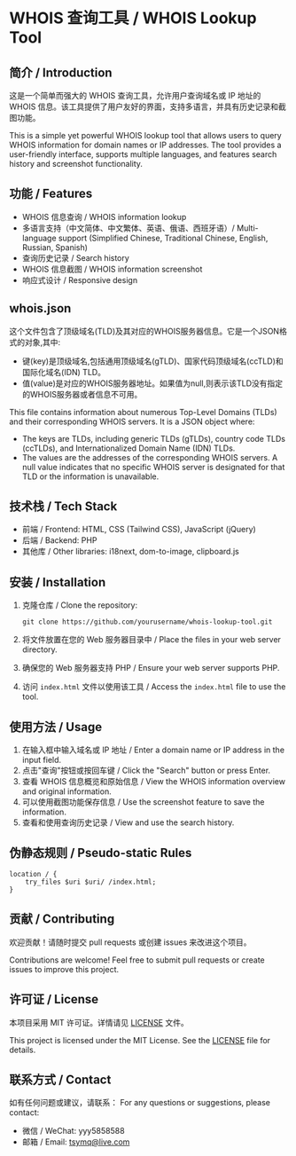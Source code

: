 # WHOIS 查询工具 / WHOIS Lookup Tool

## 简介 / Introduction

这是一个简单而强大的 WHOIS 查询工具，允许用户查询域名或 IP 地址的 WHOIS 信息。该工具提供了用户友好的界面，支持多语言，并具有历史记录和截图功能。

This is a simple yet powerful WHOIS lookup tool that allows users to query WHOIS information for domain names or IP addresses. The tool provides a user-friendly interface, supports multiple languages, and features search history and screenshot functionality.

## 功能 / Features

- WHOIS 信息查询 / WHOIS information lookup
- 多语言支持（中文简体、中文繁体、英语、俄语、西班牙语）/ Multi-language support (Simplified Chinese, Traditional Chinese, English, Russian, Spanish)
- 查询历史记录 / Search history
- WHOIS 信息截图 / WHOIS information screenshot
- 响应式设计 / Responsive design

## whois.json

这个文件包含了顶级域名(TLD)及其对应的WHOIS服务器信息。它是一个JSON格式的对象,其中:
- 键(key)是顶级域名,包括通用顶级域名(gTLD)、国家代码顶级域名(ccTLD)和国际化域名(IDN) TLD。
- 值(value)是对应的WHOIS服务器地址。如果值为null,则表示该TLD没有指定的WHOIS服务器或者信息不可用。

This file contains information about numerous Top-Level Domains (TLDs) and their corresponding WHOIS servers. It is a JSON object where:
- The keys are TLDs, including generic TLDs (gTLDs), country code TLDs (ccTLDs), and Internationalized Domain Name (IDN) TLDs.
- The values are the addresses of the corresponding WHOIS servers. A null value indicates that no specific WHOIS server is designated for that TLD or the information is unavailable.


## 技术栈 / Tech Stack

- 前端 / Frontend: HTML, CSS (Tailwind CSS), JavaScript (jQuery)
- 后端 / Backend: PHP
- 其他库 / Other libraries: i18next, dom-to-image, clipboard.js

## 安装 / Installation

1. 克隆仓库 / Clone the repository:
   ```
   git clone https://github.com/yourusername/whois-lookup-tool.git
   ```

2. 将文件放置在您的 Web 服务器目录中 / Place the files in your web server directory.

3. 确保您的 Web 服务器支持 PHP / Ensure your web server supports PHP.

4. 访问 `index.html` 文件以使用该工具 / Access the `index.html` file to use the tool.

## 使用方法 / Usage

1. 在输入框中输入域名或 IP 地址 / Enter a domain name or IP address in the input field.
2. 点击"查询"按钮或按回车键 / Click the "Search" button or press Enter.
3. 查看 WHOIS 信息概览和原始信息 / View the WHOIS information overview and original information.
4. 可以使用截图功能保存信息 / Use the screenshot feature to save the information.
5. 查看和使用查询历史记录 / View and use the search history.

## 伪静态规则 / Pseudo-static Rules
```
location / {
    try_files $uri $uri/ /index.html;
}
```

## 贡献 / Contributing

欢迎贡献！请随时提交 pull requests 或创建 issues 来改进这个项目。

Contributions are welcome! Feel free to submit pull requests or create issues to improve this project.

## 许可证 / License

本项目采用 MIT 许可证。详情请见 [LICENSE](LICENSE) 文件。

This project is licensed under the MIT License. See the [LICENSE](LICENSE) file for details.

## 联系方式 / Contact

如有任何问题或建议，请联系：
For any questions or suggestions, please contact:

- 微信 / WeChat: yyy5858588
- 邮箱 / Email: tsymq@live.com
